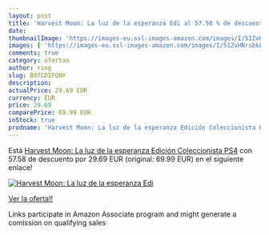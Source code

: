 ```yaml
---
layout: post
title: 'Harvest Moon: La luz de la esperanza Edi al 57.58 % de descuento'
date: 
thumbnailImage: 'https://images-eu.ssl-images-amazon.com/images/I/51ZvHNrsbkL._SL200_.jpg'
images: [ 'https://images-eu.ssl-images-amazon.com/images/I/51ZvHNrsbkL._SL200_.jpg' ]
comments: true
category: ofertas
author: ring
slug: B07CDZFQNY
description:
actualPrice: 29.69 EUR
currency: EUR
price: 29.69
comparePrice: 69.99 EUR
inStock: true
prodname: 'Harvest Moon: La luz de la esperanza Edición Coleccionista PS4'
---
```


Está [Harvest Moon: La luz de la esperanza Edición Coleccionista PS4](https://www.amazon.es/dp/B07CDZFQNY/?tag=tolees-21) con 57.58 de descuento por 29.69 EUR (original: 69.99 EUR) en el siguiente enlace!

[![Harvest Moon: La luz de la esperanza Edi](https://images-eu.ssl-images-amazon.com/images/I/51ZvHNrsbkL._SL200_.jpg)](https://www.amazon.es/dp/B07CDZFQNY/?tag=tolees-21)

[Ver la oferta!!](https://www.amazon.es/dp/B07CDZFQNY/?tag=tolees-21)

Links participate in Amazon Associate program and might generate a comission on qualifying sales


